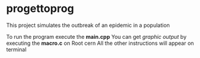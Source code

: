 # progettoprog

This project simulates the outbreak of an epidemic in a population

To run the program execute the **main.cpp**
You can get *graphic output* by executing the **macro.c** on Root cern
All the other instructions will appear on terminal
